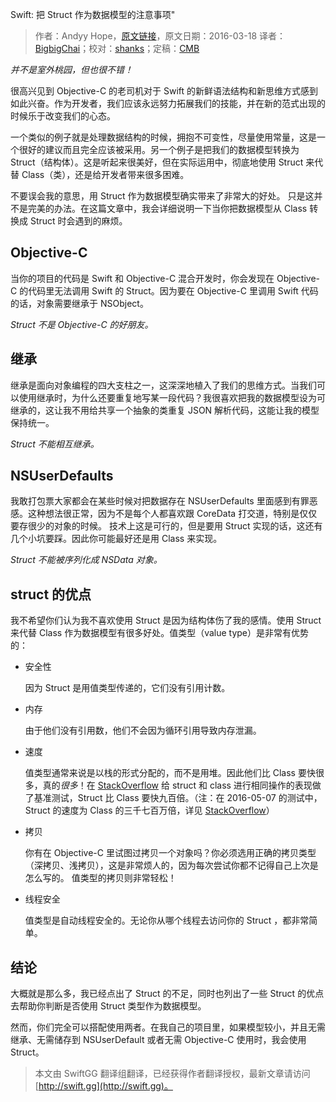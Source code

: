 Swift: 把 Struct 作为数据模型的注意事项"

> 作者：Andyy Hope，[原文链接](https://medium.com/swift-programming/swift-caveats-for-structs-as-data-models-8299d84b49dc)，原文日期：2016-03-18
> 译者：[BigbigChai](https://github.com/chaiyixiao)；校对：[shanks](http://codebuild.me/)；定稿：[CMB](https://github.com/chenmingbiao)
  









*并不是室外桃园，但也很不错！*

很高兴见到 Objective-C 的老司机对于 Swift 的新鲜语法结构和新思维方式感到如此兴奋。作为开发者，我们应该永远努力拓展我们的技能，并在新的范式出现的时候乐于改变我们的心态。

一个类似的例子就是处理数据结构的时候，拥抱不可变性，尽量使用常量，这是一个很好的建议而且完全应该被采用。另一个例子是把我们的数据模型转换为 Struct（结构体）。这是听起来很美好，但在实际运用中，彻底地使用 Struct 来代替 Class（类），还是给开发者带来很多困难。

不要误会我的意思，用 Struct 作为数据模型确实带来了非常大的好处。 只是这并不是完美的办法。在这篇文章中，我会详细说明一下当你把数据模型从 Class 转换成 Struct 时会遇到的麻烦。



## Objective-C

当你的项目的代码是 Swift 和 Objective-C 混合开发时，你会发现在 Objective-C 的代码里无法调用 Swift 的 Struct。因为要在 Objective-C 里调用 Swift 代码的话，对象需要继承于 NSObject。

*Struct 不是 Objective-C 的好朋友。*

## 继承

继承是面向对象编程的四大支柱之一，这深深地植入了我们的思维方式。当我们可以使用继承时，为什么还要重复地写某一段代码？我很喜欢把我的数据模型设为可继承的，这让我不用给共享一个抽象的类重复 JSON 解析代码，这能让我的模型保持统一。

*Struct 不能相互继承。*

## NSUserDefaults

我敢打包票大家都会在某些时候对把数据存在 NSUserDefaults 里面感到有罪恶感。这种想法很正常，因为不是每个人都喜欢跟 CoreData 打交道，特别是仅仅要存很少的对象的时候。 技术上这是可行的，但是要用 Struct 实现的话，这还有几个小坑要踩。因此你可能最好还是用 Class 来实现。

*Struct 不能被序列化成 NSData 对象。*

## struct 的优点

我不希望你们认为我不喜欢使用 Struct 是因为结构体伤了我的感情。使用 Struct 来代替 Class 作为数据模型有很多好处。值类型（value type）是非常有优势的：

* 安全性
	
	因为 Struct 是用值类型传递的，它们没有引用计数。

* 内存

	由于他们没有引用数，他们不会因为循环引用导致内存泄漏。

* 速度

	值类型通常来说是以栈的形式分配的，而不是用堆。因此他们比 Class 要快很多，真的*很多*！在 [StackOverflow](http://stackoverflow.com/a/24243626/596821) 给 struct 和 class 进行相同操作的表现做了基准测试，Struct 比 Class 要快九百倍。（注：在 2016-05-07 的测试中，Struct 的速度为 Class 的三千七百万倍，详见 [StackOverflow](http://stackoverflow.com/a/24243626/596821)）

* 拷贝

	你有在 Objective-C 里试图过拷贝一个对象吗？你必须选用正确的拷贝类型（深拷贝、浅拷贝），这是非常烦人的，因为每次尝试你都不记得自己上次是怎么写的。 值类型的拷贝则非常轻松！

* 线程安全

	值类型是自动线程安全的。无论你从哪个线程去访问你的 Struct ，都非常简单。

## 结论

大概就是那么多，我已经点出了 Struct 的不足，同时也列出了一些 Struct 的优点去帮助你判断是否使用 Struct 类型作为数据模型。

然而，你们完全可以搭配使用两者。在我自己的项目里，如果模型较小，并且无需继承、无需储存到 NSUserDefault 或者无需 Objective-C 使用时，我会使用 Struct。
> 本文由 SwiftGG 翻译组翻译，已经获得作者翻译授权，最新文章请访问 [http://swift.gg](http://swift.gg)。
